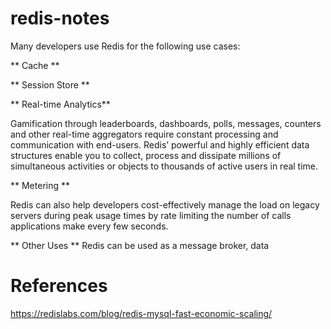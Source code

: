 # redis-notes
Many developers use Redis for the following use cases:

** Cache ** 

** Session Store **

** Real-time Analytics**

 Gamification through leaderboards, dashboards, polls, messages, counters and other real-time aggregators require constant processing and communication with end-users. Redis’ powerful and highly efficient data structures enable you to collect, process and dissipate millions of simultaneous activities or objects to thousands of active users in real time.

** Metering ** 

Redis can also help developers cost-effectively manage the load on legacy servers during peak usage times by rate limiting the number of calls applications make every few seconds.

** Other Uses **
Redis can be used as a message broker, data

# References
https://redislabs.com/blog/redis-mysql-fast-economic-scaling/